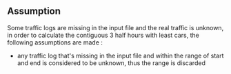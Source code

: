 ## Assumption
Some traffic logs are missing in the input file and the real traffic is unknown, in order to calculate the contiguous 3 half hours with least cars, the following assumptions are made :
- any traffic log that's missing in the input file and within the range of start and end is considered to be unknown, thus the range is discarded
